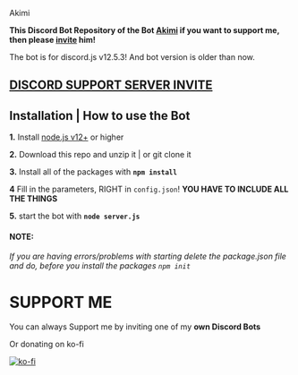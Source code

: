  Akimi

**This Discord Bot Repository of the Bot [Akimi](https://discord.com/oauth2/authorize?client_id=869537614796034128&scope=bot&permissions=8589934583) if you want to support me, then please [invite](https://discord.com/oauth2/authorize?client_id=869537614796034128&scope=bot&permissions=8589934583) him!**

The bot is for discord.js v12.5.3! And bot version is older than now.

## [**DISCORD SUPPORT SERVER INVITE**](https://discord.gg/cx9GcfxSQ6)
## Installation | How to use the Bot

 **1.** Install [node.js v12+](https://cdn.discordapp.com/attachments/869680785530167306/870144424724815893/nodejs_screen.png) or higher
 


 **2.** Download this repo and unzip it    |    or git clone it

 **3.** Install all of the packages with **`npm install`** 

 **4** Fill in the parameters, RIGHT in `config.json`! **YOU HAVE TO INCLUDE ALL THE THINGS**

 **5.** start the bot with **`node server.js`**

#### **NOTE:**

*If you are having errors/problems with starting delete the package.json file and do, before you install the packages `npm init`*




# SUPPORT ME

You can always Support me by inviting one of my **own Discord Bots** 

Or donating on ko-fi

[![ko-fi](https://ko-fi.com/img/githubbutton_sm.svg)](https://ko-fi.com/E1E861C4W)




